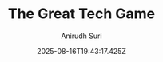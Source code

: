 ---
title: "The Great Tech Game"
date: "2025-08-16T19:43:17.425Z"
author: "Anirudh Suri"
read_year: "NO"
recommendation: '3'
url: /bookshelf/the-great-tech-game
---